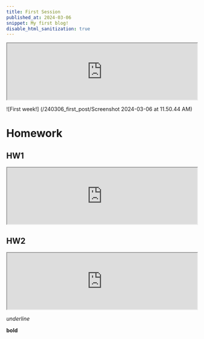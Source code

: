 ```yaml
---
title: First Session
published_at: 2024-03-06
snippet: My first blog!
disable_html_sanitization: true
---
```


<iframe src="https://editor.p5js.org/kimnhudiep2003/full/4xTclF0v2" width ="100%"></iframe>

![First week!] (/240306_first_post/Screenshot 2024-03-06 at 11.50.44 AM)

# Homework

## HW1
<iframe src="https://editor.p5js.org/kimnhudiep2003/full/AEnURm_oi" width ="100%"></iframe>

## HW2
<iframe src="https://editor.p5js.org/kimnhudiep2003/full/lWW5WM39P" width ="100%"></iframe>

_underline_

**bold**
